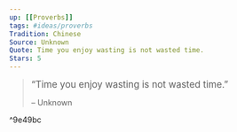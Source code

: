 ```yaml
---
up: [[Proverbs]]
tags: #ideas/proverbs
Tradition: Chinese
Source: Unknown
Quote: Time you enjoy wasting is not wasted time.
Stars: 5
---
```


><big>“Time you enjoy wasting is not wasted time.”</big>
>  
>  – Unknown

^9e49bc

